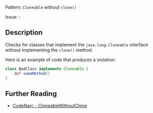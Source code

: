 Pattern: `Cloneable` without `clone()`

Issue: -

## Description

Checks for classes that implement the `java.lang.Cloneable` interface without implementing the `clone()` method.

Here is an example of code that produces a violation:

``` groovy
class BadClass implements Cloneable {
    def someMethod()
}
```

## Further Reading

* [CodeNarc - CloneableWithoutClone](http://codenarc.sourceforge.net/codenarc-rules-design.html#CloneableWithoutClone)